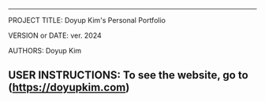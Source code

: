 ----------------------------------------------------------------------------------------------------------------------
PROJECT TITLE: Doyup Kim's Personal Portfolio

VERSION or DATE: ver. 2024

AUTHORS: Doyup Kim

USER INSTRUCTIONS: To see the website, go to (https://doyupkim.com)
-----------------------------------------------------------------------------------------------------------------------
